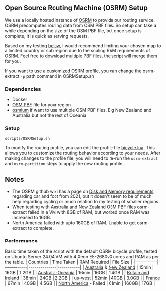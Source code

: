 ## Open Source Routing Machine (OSRM) Setup

We use a locally hosted instance of [OSRM](https://github.com/Project-OSRM/osrm-backend/tree/master) to provide our routing service.
OSRM precomputes routing data from OSM PBF files. So setup can take a while depending on the size of the OSM PBF file, but once setup is complete, it is quick as serving requests.

Based on my testing [below](#notes), I would recommend limiting your chosen map to a limited country or sub region due to the scaling RAM requirements of OSRM. Feel free to download multiple PBF files, the script will merge them for you.

If you want to use a customized OSRM profile, you can change the osrm-extract `-p` path command in OSRMSetup.sh

### Dependencies

- Docker
- [OSM PBF](https://download.geofabrik.de/) file for your region
- [osmium](https://wiki.openstreetmap.org/wiki/Osmium) if want to use multiple OSM PBF files. E.g New Zealand and Australia but not the rest of Oceania

### Setup

```bash
scripts/OSRMSetup.sh
```

To modify the routing profile, you can edit the profile file [bicycle.lua](https://github.com/Project-OSRM/osrm-backend/blob/master/profiles/bicycle.lua). This allows you to customize the routing behavior according to your needs. After making changes to the profile file, you will need to re-run the `osrm-extract` and `osrm-partition` steps to apply the new routing profile.


## Notes
- The OSRM github wiki has a page on [Disk and Memory requirements](https://github.com/Project-OSRM/osrm-backend/wiki/Disk-and-Memory-Requirements) regarding car and foot from 2021, but it doesn't seem to be of much help regarding cycling or much relation to my testing of smaller regions.
- When testing with Australia and New Zealand OSM PBF files osrm-extract failed in a VM with 8GB of RAM, but worked once RAM was increased to 16GB.
- North America failed with upto 160GB of RAM. Unable to get osrm-extract to complete.
### Performance
Basic time taken of the script with the default OSRM bicycle profile, tested on Ubuntu Server 24.04 VM with 4 Xeon E5-2680v3 cores and RAM as per the table.
| Countries | Time Taken | RAM Required | File Size |
|-----------|------------|--------------|-----------|
| [Australia](https://download.geofabrik.de/australia-oceania/australia.html) & [New Zealand](https://download.geofabrik.de/australia-oceania/new-zealand.html) | 15min | 16GB | 1.2GB |
| [Australia-Oceania](https://download.geofabrik.de/australia-oceania.html) | 16min | 16GB | 1.4GB |
| [Britain and Ireland](https://download.geofabrik.de/europe/britain-and-ireland.html) | 38min | 24GB | 2.2GB |
| [us-west](https://download.geofabrik.de/north-america/us-west.html) | 52min | 40GB | 3.0GB |
| [France](https://download.geofabrik.de/europe/france.html) | 67min | 40GB | 4.5GB |
| [North America](https://download.geofabrik.de/north-america.html) - Failed | 61min | 160GB | 17GB |
